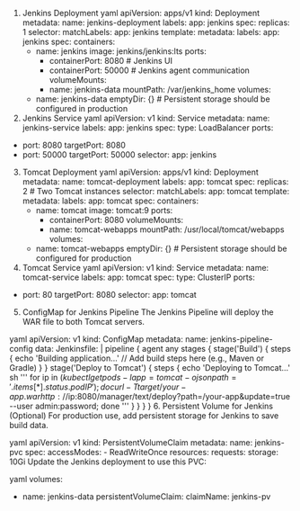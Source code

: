 1. Jenkins Deployment
yaml
apiVersion: apps/v1
kind: Deployment
metadata:
  name: jenkins-deployment
  labels:
    app: jenkins
spec:
  replicas: 1
  selector:
    matchLabels:
      app: jenkins
  template:
    metadata:
      labels:
        app: jenkins
    spec:
      containers:
      - name: jenkins
        image: jenkins/jenkins:lts
        ports:
        - containerPort: 8080 # Jenkins UI
        - containerPort: 50000 # Jenkins agent communication
        volumeMounts:
        - name: jenkins-data
          mountPath: /var/jenkins_home
      volumes:
      - name: jenkins-data
        emptyDir: {} # Persistent storage should be configured in production
2. Jenkins Service
yaml
apiVersion: v1
kind: Service
metadata:
  name: jenkins-service
  labels:
    app: jenkins
spec:
  type: LoadBalancer
  ports:
  - port: 8080
    targetPort: 8080
  - port: 50000
    targetPort: 50000
  selector:
    app: jenkins
3. Tomcat Deployment
yaml
apiVersion: apps/v1
kind: Deployment
metadata:
  name: tomcat-deployment
  labels:
    app: tomcat
spec:
  replicas: 2 # Two Tomcat instances
  selector:
    matchLabels:
      app: tomcat
  template:
    metadata:
      labels:
        app: tomcat
    spec:
      containers:
      - name: tomcat
        image: tomcat:9
        ports:
        - containerPort: 8080
        volumeMounts:
        - name: tomcat-webapps
          mountPath: /usr/local/tomcat/webapps
      volumes:
      - name: tomcat-webapps
        emptyDir: {} # Persistent storage should be configured for production
4. Tomcat Service
yaml
apiVersion: v1
kind: Service
metadata:
  name: tomcat-service
  labels:
    app: tomcat
spec:
  type: ClusterIP
  ports:
  - port: 80
    targetPort: 8080
  selector:
    app: tomcat
5. ConfigMap for Jenkins Pipeline
The Jenkins Pipeline will deploy the WAR file to both Tomcat servers.

yaml
apiVersion: v1
kind: ConfigMap
metadata:
  name: jenkins-pipeline-config
data:
  Jenkinsfile: |
    pipeline {
      agent any
      stages {
        stage('Build') {
          steps {
            echo 'Building application...'
            // Add build steps here (e.g., Maven or Gradle)
          }
        }
        stage('Deploy to Tomcat') {
          steps {
            echo 'Deploying to Tomcat...'
            sh '''
              for ip in $(kubectl get pods -l app=tomcat -o jsonpath='{.items[*].status.podIP}'); do
                curl -T target/your-app.war http://$ip:8080/manager/text/deploy?path=/your-app&update=true \
                  --user admin:password;
              done
            '''
          }
        }
      }
    }
6. Persistent Volume for Jenkins (Optional)
For production use, add persistent storage for Jenkins to save build data.

yaml
apiVersion: v1
kind: PersistentVolumeClaim
metadata:
  name: jenkins-pvc
spec:
  accessModes:
    - ReadWriteOnce
  resources:
    requests:
      storage: 10Gi
Update the Jenkins deployment to use this PVC:

yaml
volumes:
- name: jenkins-data
  persistentVolumeClaim:
    claimName: jenkins-pv

